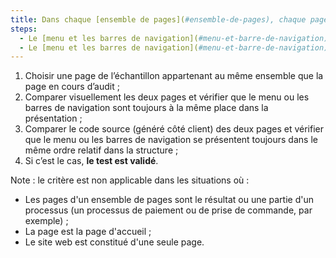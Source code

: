 ```yaml
---
title: Dans chaque [ensemble de pages](#ensemble-de-pages), chaque page disposant d’un [menu et les barres de navigation](#menu-et-barre-de-navigation) vérifie-t-elle ces conditions (hors cas particuliers) ?
steps:
  - Le [menu et les barres de navigation](#menu-et-barre-de-navigation) sont toujours à la même place dans la présentation ;
  - Le [menu et les barres de navigation](#menu-et-barre-de-navigation) se présentent toujours dans le même ordre relatif dans le code source.
---
```


1. Choisir une page de l’échantillon appartenant au même ensemble que la page en cours d’audit ;
2. Comparer visuellement les deux pages et vérifier que le menu ou les barres de navigation sont toujours à la même place dans la présentation ;
3. Comparer le code source (généré côté client) des deux pages et vérifier que le menu ou les barres de navigation se présentent toujours dans le même ordre relatif dans la structure ;
4. Si c’est le cas, **le test est validé**.

Note : le critère est non applicable dans les situations où :

- Les pages d'un ensemble de pages sont le résultat ou une partie d'un processus (un processus de paiement ou de prise de commande, par exemple) ;
- La page est la page d'accueil ;
- Le site web est constitué d'une seule page.

